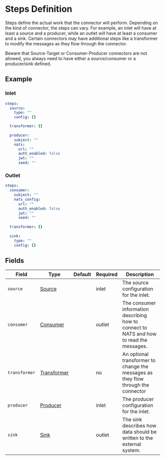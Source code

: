 # Steps Definition

Steps define the actual work that the connector will perform. Depending on the kind of connector, the steps can vary.
For example, an inlet will have at least a source and a producer, while an outlet will have at least a consumer and a 
sink. Certain connectors may have additional steps like a transformer to modify the messages as they flow through the
connector.

Beware that Source-Target or Consumer-Producer connectors are not allowed, you always need to have either a source/consumer
or a producer/sink defined.

## Example
### Inlet
```yaml
steps:
  source:
    type: ""
    config: {}

  transformer: {}
  
  producer:
    subject: ""
    nats:
      url: ""
      auth_enabled: false
      jwt: ""
      seed: ""
```

### Outlet
```yaml
steps:
  consumer:
    subject: ""
    nats_config:
      url: ""
      auth_enabled: false
      jwt: ""
      seed: ""
      
  transformer: {}
  
  sink:
    type: ""
    config: {}
```

## Fields
| Field         | Type                            | Default | Required | Description                                                                              |
|---------------|---------------------------------|---------|----------|------------------------------------------------------------------------------------------|
| `source`      | [Source](./source.md)           |         | inlet    | The source configuration for the inlet.                                                  |
| `consumer`    | [Consumer](./consumer.md)       |         | outlet   | The consumer information describing how to connect to NATS and how to read the messages. |
| `transformer` | [Transformer](./transformer.md) |         | no       | An optional transformer to change the messages as they flow through the connector        |                                                                                                                                                                                                                                                                                    |
| `producer`    | [Producer](./producer.md)       |         | inlet    | The producer configuration for the inlet.                                                |
| `sink`        | [Sink](./sink.md)               |         | outlet   | The sink describes how data should be written to the external system.                    |